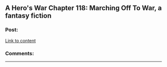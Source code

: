 ## A Hero's War Chapter 118: Marching Off To War, a fantasy fiction

### Post:

[Link to content]()

### Comments:

---

